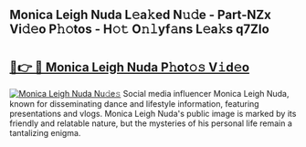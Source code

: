 ## Monica Leigh Nuda L𝚎a𝚔ed N𝚞𝚍e - Part-NZx Vi𝚍𝚎o P𝚑𝚘tos - H𝚘𝚝 O𝚗𝚕yf𝚊ns L𝚎a𝚔s q7ZIo

# <h2><a href="http://kf4yi3.oniu.top/?m=Monica+Leigh+Nuda">🔗👉 🔴 Monica Leigh Nuda P𝚑ot𝚘𝚜 V𝚒d𝚎o</a></h2>

[![Monica Leigh Nuda Nu𝚍e𝚜](https://i.imgur.com/0qMVB7G.gif)](http://kf4yi3.oniu.top/?m=Monica+Leigh+Nuda)
Social media influencer Monica Leigh Nuda, known for disseminating dance and lifestyle information, featuring presentations and vlogs. Monica Leigh Nuda's public image is marked by its friendly and relatable nature, but the mysteries of his personal life remain a tantalizing enigma.  

